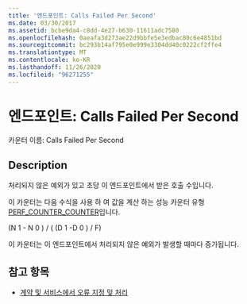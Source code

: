 ```yaml
---
title: '엔드포인트: Calls Failed Per Second'
ms.date: 03/30/2017
ms.assetid: bcbe9da4-c8dd-4e27-b630-11611adc7580
ms.openlocfilehash: 0aeafa3d273ae22d9bbfe5e3edbac80c6e4851bd
ms.sourcegitcommit: bc293b14af795e0e999e3304dd40c0222cf2ffe4
ms.translationtype: MT
ms.contentlocale: ko-KR
ms.lasthandoff: 11/26/2020
ms.locfileid: "96271255"
---
```

# <a name="endpoint-calls-failed-per-second"></a>엔드포인트: Calls Failed Per Second

카운터 이름: Calls Failed Per Second  
  
## <a name="description"></a>Description  

 처리되지 않은 예외가 있고 초당 이 엔드포인트에서 받은 호출 수입니다.  
  
 이 카운터는 다음 수식을 사용 하 여 값을 계산 하는 성능 카운터 유형 [PERF_COUNTER_COUNTER](/previous-versions/windows/it-pro/windows-server-2003/cc740048(v=ws.10))입니다.  
  
 (N 1 - N 0 ) / ( (D 1 -D 0 ) / F)  
  
 이 카운터는 이 엔드포인트에서 처리되지 않은 예외가 발생할 때마다 증가됩니다.  
  
## <a name="see-also"></a>참고 항목

- [계약 및 서비스에서 오류 지정 및 처리](../../specifying-and-handling-faults-in-contracts-and-services.md)
